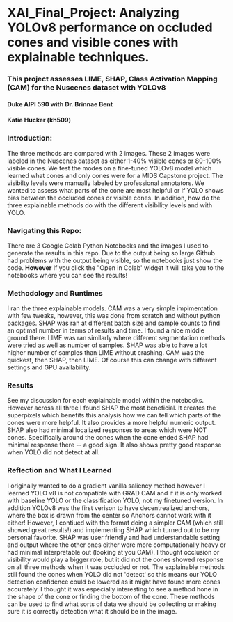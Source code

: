 # XAI_Final_Project: Analyzing YOLOv8 performance on occluded cones and visible cones with explainable techniques.
### This project assesses LIME, SHAP, Class Activation Mapping (CAM) for the Nuscenes dataset with YOLOv8
####  Duke AIPI 590 with Dr. Brinnae Bent
#### Katie Hucker (kh509)

### Introduction:
The three methods are compared with 2 images. These 2 images were labeled in the Nuscenes dataset as either 1-40% visible cones or 80-100% visible cones. We test the modes on a fine-tuned YOLOv8 model which learned what cones and only cones were for a MIDS Capstone project. The visibilty levels were manually labeled by professional annotators. We wanted to assess what parts of the cone are most helpful or if YOLO shows bias between the occluded cones or visible cones. In addition, how do the three explainable methods do with the different visibility levels and with YOLO. 

### Navigating this Repo: 
There are 3 Google Colab Python Notebooks and the images I used to generate the results in this repo. Due to the output being so large Github had problems with the output being visible, so the notebooks just show the code. **However** If you click the "Open in Colab' widget it will take you to the notebooks where you can see the results! 

### Methodology and Runtimes
I ran the three explainable models. CAM was a very simple implmentation with few tweaks, however, this was done from scratch and without python packages. SHAP was ran at different batch size and sample counts to find an optimal number in terms of results and time. I found a nice middle ground there. LIME was ran similarly where different segmentation methods were tried as well as number of samples. SHAP was able to have a lot higher number of samples than LIME without crashing. CAM was the quickest, then SHAP, then LIME. Of course this can change with different settings and GPU availability. 

### Results
See my discussion for each explainable model within the notebooks. However across all three I found SHAP the most beneficial. It creates the superpixels which benefits this analysis how we can tell which parts of the cones were more helpful. It also provides a more helpful numeric output. SHAP also had minimal localized responses to areas which were NOT cones. Specifically around the cones when the cone ended SHAP had minimal response there -- a good sign. It also shows pretty good response when YOLO did not detect at all. 

### Reflection and What I Learned

I originally wanted to do a gradient vanilla saliency method however I learned YOLO v8 is not compatible with GRAD CAM and if it is only worked with baseline YOLO or the classification YOLO, not my finetuned version. In addition YOLOv8 was the first verison to have decentrealized anchors, where the box is drawn from the center so Anchors cannot work with it either! However, I contiued with the format doing a simpler CAM (which still showed great results!) and implementing SHAP which turned out to be my personal favorite. SHAP was user friendly and had understandable setting and output where the other ones either were more computationally heavy or had minimal interpretable out (looking at you CAM). I thought occlusion or visibility would play a bigger role, but it did not the cones showed response on all three methods when it was occluded or not. The explainable methods still found the cones when YOLO did not 'detect' so this means our YOLO detection confidence could be lowered as it might have found more cones accurately. I thought it was especially interesting to see a method hone in the shape of the cone or finding the bottom of the cone. These methods can be used to find what sorts of data we should be collecting or making sure it is correctly detection what it should be in the image. 

